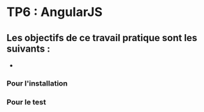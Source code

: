 # TP6 : AngularJS

## Les objectifs de ce travail pratique sont les suivants :

- 






### Pour l'installation








### Pour le test